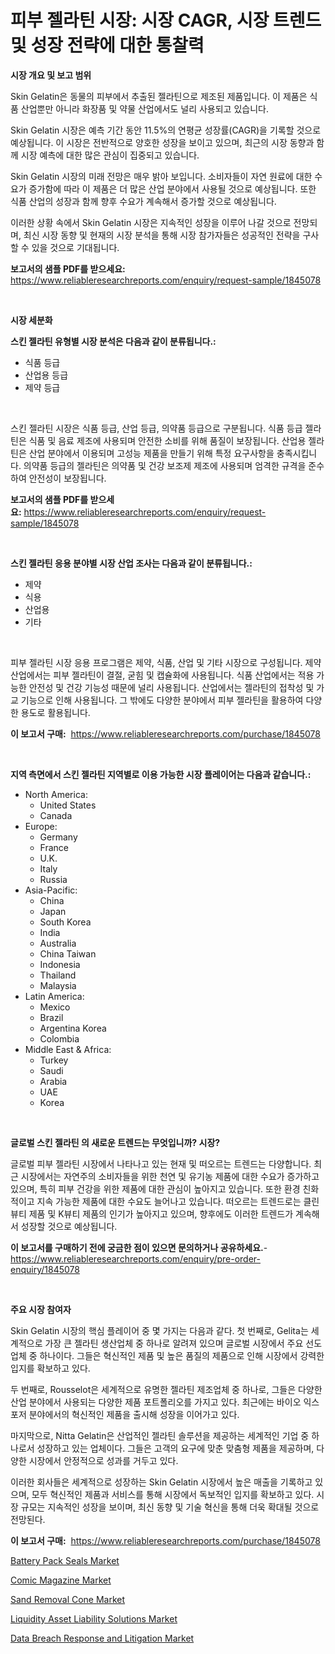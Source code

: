 <p><h1>피부 젤라틴 시장: 시장 CAGR, 시장 트렌드 및 성장 전략에 대한 통찰력</h1></p><p><strong>시장 개요 및 보고 범위</strong></p>
<p><p>Skin Gelatin은 동물의 피부에서 추출된 젤라틴으로 제조된 제품입니다. 이 제품은 식품 산업뿐만 아니라 화장품 및 약물 산업에서도 널리 사용되고 있습니다.</p><p>Skin Gelatin 시장은 예측 기간 동안 11.5%의 연평균 성장률(CAGR)을 기록할 것으로 예상됩니다. 이 시장은 전반적으로 양호한 성장을 보이고 있으며, 최근의 시장 동향과 함께 시장 예측에 대한 많은 관심이 집중되고 있습니다.</p><p>Skin Gelatin 시장의 미래 전망은 매우 밝아 보입니다. 소비자들이 자연 원료에 대한 수요가 증가함에 따라 이 제품은 더 많은 산업 분야에서 사용될 것으로 예상됩니다. 또한 식품 산업의 성장과 함께 향후 수요가 계속해서 증가할 것으로 예상됩니다.</p><p>이러한 상황 속에서 Skin Gelatin 시장은 지속적인 성장을 이루어 나갈 것으로 전망되며, 최신 시장 동향 및 현재의 시장 분석을 통해 시장 참가자들은 성공적인 전략을 구사할 수 있을 것으로 기대됩니다.</p></p>
<p><strong>보고서의 샘플 PDF를 받으세요:</strong> <a href="https://www.reliableresearchreports.com/enquiry/request-sample/1845078">https://www.reliableresearchreports.com/enquiry/request-sample/1845078</a></p>
<p>&nbsp;</p>
<p><strong>시장 세분화</strong></p>
<p><strong>스킨 젤라틴 유형별 시장 분석은 다음과 같이 분류됩니다.:</strong></p>
<p><ul><li>식품 등급</li><li>산업용 등급</li><li>제약 등급</li></ul></p>
<p>&nbsp;</p>
<p><p>스킨 젤라틴 시장은 식품 등급, 산업 등급, 의약품 등급으로 구분됩니다. 식품 등급 젤라틴은 식품 및 음료 제조에 사용되며 안전한 소비를 위해 품질이 보장됩니다. 산업용 젤라틴은 산업 분야에서 이용되며 고성능 제품을 만들기 위해 특정 요구사항을 충족시킵니다. 의약품 등급의 젤라틴은 의약품 및 건강 보조제 제조에 사용되며 엄격한 규격을 준수하여 안전성이 보장됩니다.</p></p>
<p><strong>보고서의 샘플 PDF를 받으세요:</strong>&nbsp;<a href="https://www.reliableresearchreports.com/enquiry/request-sample/1845078">https://www.reliableresearchreports.com/enquiry/request-sample/1845078</a></p>
<p>&nbsp;</p>
<p><strong> 스킨 젤라틴 응용 분야별 시장 산업 조사는 다음과 같이 분류됩니다.:</strong></p>
<p><ul><li>제약</li><li>식용</li><li>산업용</li><li>기타</li></ul></p>
<p>&nbsp;</p>
<p><p>피부 젤라틴 시장 응용 프로그램은 제약, 식품, 산업 및 기타 시장으로 구성됩니다. 제약 산업에서는 피부 젤라틴이 결절, 굳힘 및 캡슐화에 사용됩니다. 식품 산업에서는 적용 가능한 안전성 및 건강 기능성 때문에 널리 사용됩니다. 산업에서는 젤라틴의 접착성 및 가교 기능으로 인해 사용됩니다. 그 밖에도 다양한 분야에서 피부 젤라틴을 활용하여 다양한 용도로 활용됩니다.</p></p>
<p><strong>이 보고서 구매:</strong>&nbsp; <a href="https://www.reliableresearchreports.com/purchase/1845078">https://www.reliableresearchreports.com/purchase/1845078</a></p>
<p>&nbsp;</p>
<p><strong>지역 측면에서 스킨 젤라틴 지역별로 이용 가능한 시장 플레이어는 다음과 같습니다.:</strong></p>
<p><ul>
    <li>
        North America:
        <ul>
            <li>United States</li>
            <li>Canada</li>
        </ul>
    </li>
    <li>
        Europe:
        <ul>
            <li>Germany</li>
            <li>France</li>
            <li>U.K.</li>
            <li>Italy</li>
            <li>Russia</li>
        </ul>
    </li>
    <li>
        Asia-Pacific:
        <ul>
            <li>China</li>
            <li>Japan</li>
            <li>South Korea</li>
            <li>India</li>
            <li>Australia</li>
            <li>China Taiwan</li>
            <li>Indonesia</li>
            <li>Thailand</li>
            <li>Malaysia</li>
        </ul>
    </li>
    <li>
        Latin America:
        <ul>
            <li>Mexico</li>
            <li>Brazil</li>
            <li>Argentina Korea</li>
            <li>Colombia</li>
        </ul>
    </li>
    <li>
        Middle East & Africa:
        <ul>
            <li>Turkey</li>
            <li>Saudi</li>
            <li>Arabia</li>
            <li>UAE</li>
            <li>Korea</li>
        </ul>
    </li>
    </ul></p>
<p>&nbsp;</p>
<p><strong>글로벌 스킨 젤라틴 의 새로운 트렌드는 무엇입니까? 시장?</strong></p>
<p><p>글로벌 피부 젤라틴 시장에서 나타나고 있는 현재 및 떠오르는 트렌드는 다양합니다. 최근 시장에서는 자연주의 소비자들을 위한 천연 및 유기농 제품에 대한 수요가 증가하고 있으며, 특히 피부 건강을 위한 제품에 대한 관심이 높아지고 있습니다. 또한 환경 친화적이고 지속 가능한 제품에 대한 수요도 늘어나고 있습니다. 떠오르는 트렌드로는 클린 뷰티 제품 및 K뷰티 제품의 인기가 높아지고 있으며, 향후에도 이러한 트렌드가 계속해서 성장할 것으로 예상됩니다.</p></p>
<p><strong>이 보고서를 구매하기 전에 궁금한 점이 있으면 문의하거나 공유하세요.</strong>- <a href="https://www.reliableresearchreports.com/enquiry/pre-order-enquiry/1845078">https://www.reliableresearchreports.com/enquiry/pre-order-enquiry/1845078</a></p>
<p>&nbsp;</p>
<p><strong>주요 시장 참여자</strong></p>
<p><p>Skin Gelatin 시장의 핵심 플레이어 중 몇 가지는 다음과 같다. 첫 번째로, Gelita는 세계적으로 가장 큰 젤라틴 생산업체 중 하나로 알려져 있으며 글로벌 시장에서 주요 선도 업체 중 하나이다. 그들은 혁신적인 제품 및 높은 품질의 제품으로 인해 시장에서 강력한 입지를 확보하고 있다. </p><p>두 번째로, Rousselot은 세계적으로 유명한 젤라틴 제조업체 중 하나로, 그들은 다양한 산업 분야에서 사용되는 다양한 제품 포트폴리오를 가지고 있다. 최근에는 바이오 익스포저 분야에서의 혁신적인 제품을 출시해 성장을 이어가고 있다. </p><p>마지막으로, Nitta Gelatin은 산업적인 젤라틴 솔루션을 제공하는 세계적인 기업 중 하나로서 성장하고 있는 업체이다. 그들은 고객의 요구에 맞춘 맞춤형 제품을 제공하며, 다양한 시장에서 안정적으로 성과를 거두고 있다. </p><p>이러한 회사들은 세계적으로 성장하는 Skin Gelatin 시장에서 높은 매출을 기록하고 있으며, 모두 혁신적인 제품과 서비스를 통해 시장에서 독보적인 입지를 확보하고 있다. 시장 규모는 지속적인 성장을 보이며, 최신 동향 및 기술 혁신을 통해 더욱 확대될 것으로 전망된다.</p></p>
<p><strong>이 보고서 구매:</strong>&nbsp;&nbsp;<a href="https://www.reliableresearchreports.com/purchase/1845078">https://www.reliableresearchreports.com/purchase/1845078</a></p>
<p><p><a href="https://github.com/Paul14Anderson63/Market-Research-Report-List-3/blob/main/battery-pack-seals-market.md">Battery Pack Seals Market</a></p><p><a href="https://view.publitas.com/reportprime-1/comic-magazine-market-size-market-trends-and-growth-outlook-forecasted-for-period-from-2024-to-2031/">Comic Magazine Market</a></p><p><a href="https://issuu.com/reportprime-2/docs/sand-removal-cone-market-size-2030.pptx">Sand Removal Cone Market</a></p><p><a href="https://github.com/mabutironaldo/Market-Research-Report-List-3/blob/main/liquidity-asset-liability-solutions-market.md">Liquidity Asset Liability Solutions Market</a></p><p><a href="https://issuu.com/reportprime-2/docs/data-breach-response-and-litigation-market-size-20">Data Breach Response and Litigation Market</a></p></p>
